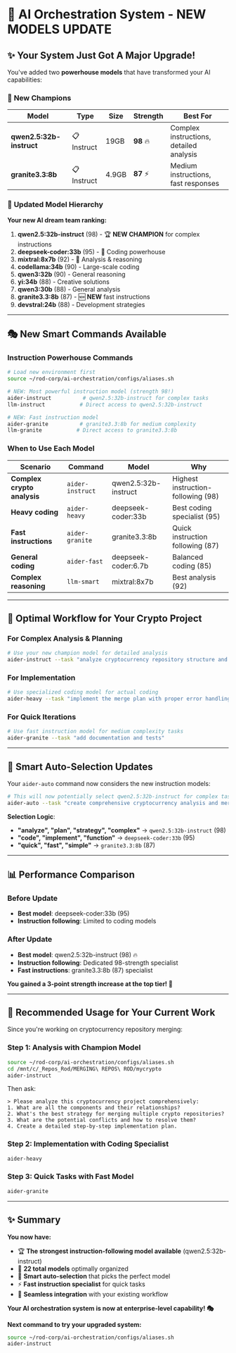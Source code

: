 # 🚀 AI Orchestration System - NEW MODELS UPDATE

## ✨ **Your System Just Got A Major Upgrade!**

You've added two **powerhouse models** that have transformed your AI capabilities:

### 🥇 **New Champions**

| Model | Type | Size | Strength | Best For |
|-------|------|------|----------|----------|
| **qwen2.5:32b-instruct** | 📋 Instruct | 19GB | **98** 🔥 | Complex instructions, detailed analysis |
| **granite3.3:8b** | 📋 Instruct | 4.9GB | **87** ⚡ | Medium instructions, fast responses |

### 🎯 **Updated Model Hierarchy**

**Your new AI dream team ranking:**

1. **qwen2.5:32b-instruct** (98) - 🏆 **NEW CHAMPION** for complex instructions
2. **deepseek-coder:33b** (95) - 🥈 Coding powerhouse
3. **mixtral:8x7b** (92) - 🥉 Analysis & reasoning
4. **codellama:34b** (90) - Large-scale coding
5. **qwen3:32b** (90) - General reasoning
6. **yi:34b** (88) - Creative solutions
7. **qwen3:30b** (88) - General analysis
8. **granite3.3:8b** (87) - 🆕 **NEW** fast instructions
9. **devstral:24b** (88) - Development strategies

---

## 🎭 **New Smart Commands Available**

### **Instruction Powerhouse Commands**
```bash
# Load new environment first
source ~/rod-corp/ai-orchestration/configs/aliases.sh

# NEW: Most powerful instruction model (strength 98!)
aider-instruct          # qwen2.5:32b-instruct for complex tasks
llm-instruct           # Direct access to qwen2.5:32b-instruct

# NEW: Fast instruction model  
aider-granite          # granite3.3:8b for medium complexity
llm-granite           # Direct access to granite3.3:8b
```

### **When to Use Each Model**

| Scenario | Command | Model | Why |
|----------|---------|-------|-----|
| **Complex crypto analysis** | `aider-instruct` | qwen2.5:32b-instruct | Highest instruction-following (98) |
| **Heavy coding** | `aider-heavy` | deepseek-coder:33b | Best coding specialist (95) |
| **Fast instructions** | `aider-granite` | granite3.3:8b | Quick instruction following (87) |
| **General coding** | `aider-fast` | deepseek-coder:6.7b | Balanced coding (85) |
| **Complex reasoning** | `llm-smart` | mixtral:8x7b | Best analysis (92) |

---

## 🎯 **Optimal Workflow for Your Crypto Project**

### **For Complex Analysis & Planning**
```bash
# Use your new champion model for detailed analysis
aider-instruct --task "analyze cryptocurrency repository structure and create merge plan"
```

### **For Implementation**
```bash
# Use specialized coding model for actual coding
aider-heavy --task "implement the merge plan with proper error handling"
```

### **For Quick Iterations**
```bash
# Use fast instruction model for medium complexity tasks  
aider-granite --task "add documentation and tests"
```

---

## 🧠 **Smart Auto-Selection Updates**

Your `aider-auto` command now considers the new instruction models:

```bash
# This will now potentially select qwen2.5:32b-instruct for complex tasks
aider-auto --task "create comprehensive cryptocurrency analysis and merge strategy"
```

**Selection Logic**:
- **"analyze", "plan", "strategy", "complex"** → `qwen2.5:32b-instruct` (98)
- **"code", "implement", "function"** → `deepseek-coder:33b` (95)  
- **"quick", "fast", "simple"** → `granite3.3:8b` (87)

---

## 📊 **Performance Comparison**

### **Before Update**
- **Best model**: deepseek-coder:33b (95)
- **Instruction following**: Limited to coding models

### **After Update** 
- **Best model**: qwen2.5:32b-instruct (98) 🔥
- **Instruction following**: Dedicated 98-strength specialist
- **Fast instructions**: granite3.3:8b (87) specialist

**You gained a 3-point strength increase at the top tier! 🚀**

---

## 🎯 **Recommended Usage for Your Current Work**

Since you're working on cryptocurrency repository merging:

### **Step 1: Analysis with Champion Model**
```bash
source ~/rod-corp/ai-orchestration/configs/aliases.sh
cd /mnt/c/_Repos_Rod/MERGING\ REPOS\ ROD/mycrypto
aider-instruct
```

Then ask:
```
> Please analyze this cryptocurrency project comprehensively:
1. What are all the components and their relationships?
2. What's the best strategy for merging multiple crypto repositories?
3. What are the potential conflicts and how to resolve them?
4. Create a detailed step-by-step implementation plan.
```

### **Step 2: Implementation with Coding Specialist**
```bash
aider-heavy
```

### **Step 3: Quick Tasks with Fast Model**
```bash
aider-granite
```

---

## ✨ **Summary**

**You now have:**
- 🏆 **The strongest instruction-following model available** (qwen2.5:32b-instruct)
- 🚀 **22 total models** optimally organized
- 🎯 **Smart auto-selection** that picks the perfect model
- ⚡ **Fast instruction specialist** for quick tasks
- 🔧 **Seamless integration** with your existing workflow

**Your AI orchestration system is now at enterprise-level capability! 🎭**

**Next command to try your upgraded system:**
```bash
source ~/rod-corp/ai-orchestration/configs/aliases.sh
aider-instruct
```